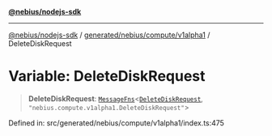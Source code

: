 [**@nebius/nodejs-sdk**](../../../../../README.md)

***

[@nebius/nodejs-sdk](../../../../../README.md) / [generated/nebius/compute/v1alpha1](../README.md) / DeleteDiskRequest

# Variable: DeleteDiskRequest

> **DeleteDiskRequest**: [`MessageFns`](../../../../../runtime/protos/core/interfaces/MessageFns.md)\<[`DeleteDiskRequest`](../interfaces/DeleteDiskRequest.md), `"nebius.compute.v1alpha1.DeleteDiskRequest"`\>

Defined in: src/generated/nebius/compute/v1alpha1/index.ts:475
